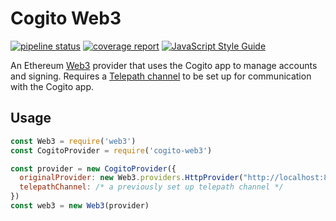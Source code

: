 Cogito Web3
===========
[![pipeline status](https://gitlab.ta.philips.com/blockchain-lab/cogito-web3/badges/master/pipeline.svg)](https://gitlab.ta.philips.com/blockchain-lab/cogito-web3/commits/master)
[![coverage report](https://gitlab.ta.philips.com/blockchain-lab/cogito-web3/badges/master/coverage.svg)](https://gitlab.ta.philips.com/blockchain-lab/cogito-web3/commits/master)
[![JavaScript Style Guide](https://img.shields.io/badge/code_style-standard-brightgreen.svg)](https://standardjs.com)

An Ethereum [Web3][1] provider that uses the Cogito app to manage accounts and
signing. Requires a [Telepath channel][2] to be set up for communication with the
Cogito app.

Usage
-----

```javascript
const Web3 = require('web3')
const CogitoProvider = require('cogito-web3')

const provider = new CogitoProvider({
  originalProvider: new Web3.providers.HttpProvider("http://localhost:8545")
  telepathChannel: /* a previously set up telepath channel */
})
const web3 = new Web3(provider)
```

[1]: https://github.com/ethereum/web3.js
[2]: https://gitlab.ta.philips.com/blockchain-lab/telepath
